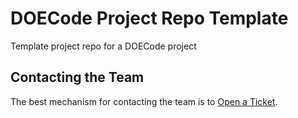 # DOECode Project Repo Template
Template project repo for a DOECode project

## Contacting the Team
The best mechanism for contacting the team is to [Open a Ticket](https://github.com/doecode/doecode.github.io/issues/new).
